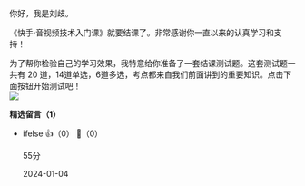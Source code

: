你好，我是刘歧。

《快手·音视频技术入门课》就要结课了。非常感谢你一直以来的认真学习和支持！

为了帮你检验自己的学习效果，我特意给你准备了一套结课测试题。这套测试题一共有 20 道，14道单选，6道多选，考点都来自我们前面讲到的重要知识。点击下面按钮开始测试吧！  
[![](https://static001.geekbang.org/resource/image/28/a4/28d1be62669b4f3cc01c36466bf811a4.png?wh=1142%2A201)](http://time.geekbang.org/quiz/intro?act_id=4737&exam_id=10825)
<div><strong>精选留言（1）</strong></div><ul>
<li><span>ifelse</span> 👍（0） 💬（0）<p>55分</p>2024-01-04</li><br/>
</ul>